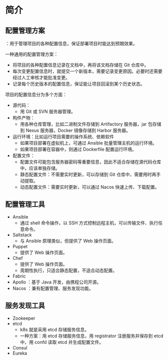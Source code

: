 # 简介

## 配置管理方案

：用于管理项目的各种配置信息，保证部署项目时能达到预期效果。

一种通用的配置管理方案：
- 将项目的各种配置信息记录在文档中，再将该文档存储在 Git 仓库中。
- 每次变更配置信息时，就提交一个新版本，需要记录变更原因。必要时还需要经过人工审核才能批准变更。
- 记录每个历史版本的配置信息，保证能让项目回滚到某个历史状态。

项目的配置信息分为多个方面：
- 源代码：
  - 用 Git 或 SVN 服务器管理。
- 构件产物：
  - 用各种仓库管理，比如二进制文件存储到 Artifactory 服务器，jar 包存储到 Nexus 服务器，Docker 镜像存储到 Harbor 服务器。
- 运行环境：比如运行项目需要的操作系统、依赖软件
  - 如果项目部署在虚拟机上，可通过 Ansible 批量管理主机的运行环境。
  - 如果项目部署在容器中，则通过 Dockerfile 配置运行环境。
- 配置文件：
  - 配置文件可能包含服务器密码等重要信息，因此不适合存储在源代码仓库中，应该单独存储。
  - 静态配置文件：不需要实时更新，可以存储到 Git 仓库中，需要用时再手动提取。
  - 动态配置文件：需要实时更新，可以通过 Nacos 快速上传、下载配置。

## 配置管理工具

- Ansible
  - 通过 shell 命令操作，以 SSH 方式控制远程主机，可以传输文件、执行任意命令。
- Saltstack
  - 与 Ansible 原理类似，但提供了 Web 操作页面。
- Puppet
  - 提供了 Web 操作页面。
- Chef
  - 提供了 Web 操作页面。
  - 周期性执行，只适合静态配置，不适合动态配置。
- Fabric
- Apollo ：基于 Java 开发，由携程公司开源。
- Nacos ：兼有配置管理、服务发现功能。

## 服务发现工具

- Zookeeper
- etcd
  - k8s 就是采用 etcd 存储服务信息。
  - 一种方案：用 etcd 存储服务信息，用 registrator 注册服务并保存到 etcd 中，用 confd 读取 etcd 并生成配置文件。
- Consul
- Eureka
